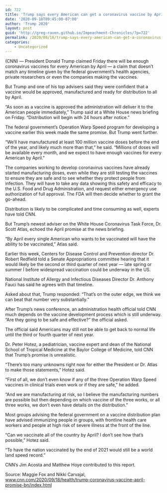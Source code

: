 ```yaml
---
id: 722
title: 'Trump says every American can get a coronavirus vaccine by April, but health experts say that’s not likely'
date: '2020-09-18T09:45:00-07:00'
author: 'Trump 2020'
layout: post
guid: 'http://greg-raven.github.io/Impeachment-Chronicles/?p=722'
permalink: /2020/09/18/trump-says-every-american-can-get-a-coronavirus-vaccine-by-april-but-health-experts-say-thats-not-likely/
categories:
    - Uncategorized
---
```


(CNN) — President Donald Trump claimed Friday there will be enough coronavirus vaccines for every American by April — a claim that doesn’t match any timeline given by the federal government’s health agencies, private researchers or even the companies making the vaccines.

But Trump and one of his top advisers said they were confident that a vaccine would be approved, manufactured and ready for distribution to all by April.

“As soon as a vaccine is approved the administration will deliver it to the American people immediately,” Trump said at a White House news briefing on Friday. “Distribution will begin with 24 hours after notice.”

The federal government’s Operation Warp Speed program for developing a vaccine earlier this week made the same promise. But Trump went further.

“We’ll have manufactured at least 100 million vaccine doses before the end of the year, and likely much more than that,” he said. “Millions of doses will be available every month, and we expect to have enough vaccines for every American by April.”

The companies working to develop coronavirus vaccines have already started manufacturing doses, even while they are still testing the vaccines to ensure they are safe and to see whether they protect people from infection. They will have to take any data showing this safety and efficacy to the U.S. Food and Drug Administration, and request either emergency use authorization of full approval. The FDA will then decide whether to grant the go-ahead.

Distribution is likely to be complicated and time consuming as well, experts have told CNN.

But Trump’s newest adviser on the White House Coronavirus Task Force, Dr. Scott Atlas, echoed the April promise at the news briefing.

“By April every single American who wants to be vaccinated will have the ability to be vaccinated,” Atlas said.

Earlier this week, Centers for Disease Control and Prevention director Dr. Robert Redfield told a Senate Appropriations committee hearing that it would likely be the second or third quarter of next year — late spring or summer Í before widespread vaccination could be underway in the US.

National Institute of Allergy and Infectious Diseases Director Dr. Anthony Fauci has said he agrees with that timeline.

Asked about that, Trump responded: “That’s on the outer edge, we think we can beat that number very substantially.”

After Trump’s news conference, an administration health official told CNN much depends on the vaccine development process which is still underway. “Are they going to be safe and effective?” the official asked.

The official said Americans may still not be able to get back to normal life until the third or fourth quarter of next year.

Dr. Peter Hotez, a pediatrician, vaccine expert and dean of the National School of Tropical Medicine at the Baylor College of Medicine, told CNN that Trump’s promise is unrealistic.

“There’s too many unknowns right now for either the President or Dr. Atlas to make those statements,” Hotez said.

“First of all, we don’t even know if any of the three Operation Warp Speed vaccines in clinical trials even work or if they are safe,” he added.

“And we are manufacturing at risk, so I believe the manufacturing numbers are possible but then depending on which vaccine of the three works, or all three works, we don’t even have details on the distribution.”

Most groups advising the federal government on a vaccine distribution plan have advised immunizing people in groups, with frontline health care workers and people at high risk of severe illness at the front of the line.

“Can we vaccinate all of the country by April? I don’t see how that’s possible,” Hotez said.

“To have the nation vaccinated by the end of 2021 would still be a world land speed record.”

CNN’s Jim Acosta and Matthew Hoye contributed to this report.

Source: Maggie Fox and Nikki Carvajal, www.cnn.com/2020/09/18/health/trump-coronavirus-vaccine-april-promise-bn/index.html